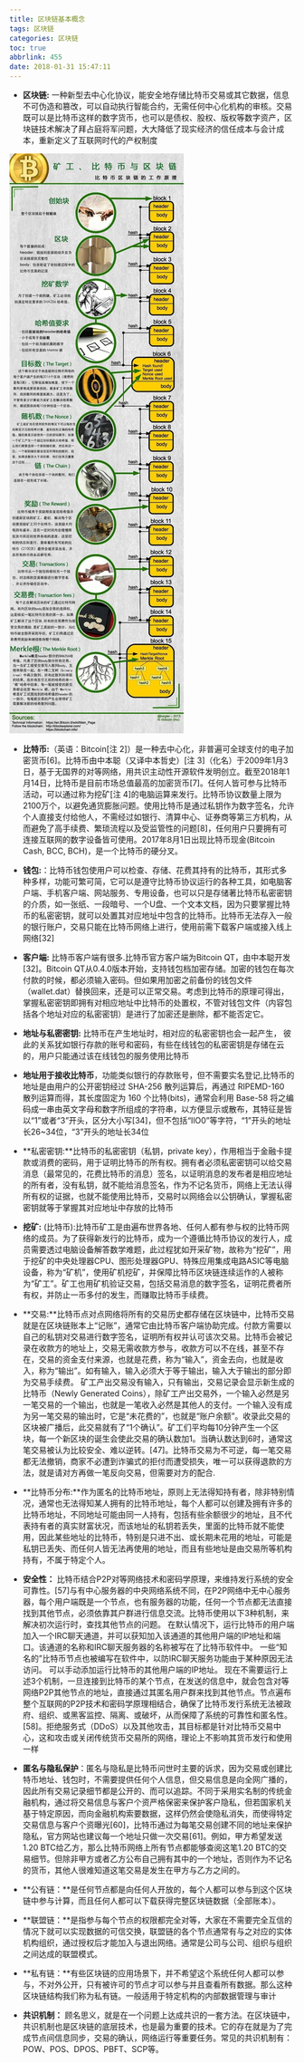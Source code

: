 ```yaml
---
title: 区块链基本概念
tags: 区块链
categories: 区块链
toc: true
abbrlink: 455
date: 2018-01-31 15:47:11
---
```


- **区块链:** 一种新型去中心化协议，能安全地存储比特币交易或其它数据，信息不可伪造和篡改，可以自动执行智能合约，无需任何中心化机构的审核。交易既可以是比特币这样的数字货币，也可以是债权、股权、版权等数字资产，区块链技术解决了拜占庭将军问题，大大降低了现实经济的信任成本与会计成本，重新定义了互联网时代的产权制度

![](https://raw.githubusercontent.com/zhulg/allpic/master/qukuailian.jpg)

<!--more -->

- **比特币:**（英语：Bitcoin[注 2]）是一种去中心化，非普遍可全球支付的电子加密货币[6]。比特币由中本聪（又译中本哲史）[注 3]（化名）于2009年1月3日，基于无国界的对等网络，用共识主动性开源软件发明创立。截至2018年1月14日，比特币是目前市场总值最高的加密货币[7]。任何人皆可参与比特币活动，可以通过称为挖矿[注 4]的电脑运算来发行。比特币协议数量上限为2100万个，以避免通货膨胀问题。使用比特币是通过私钥作为数字签名，允许个人直接支付给他人，不需经过如银行、清算中心、证券商等第三方机构，从而避免了高手续费、繁琐流程以及受监管性的问题[8]，任何用户只要拥有可连接互联网的数字设备皆可使用。2017年8月1日出现比特币现金(Bitcoin Cash, BCC, BCH)，是一个比特币的硬分叉。

- **钱包:**：比特币钱包使用户可以检查、存储、花费其持有的比特币，其形式多种多样，功能可繁可简，它可以是遵守比特币协议运行的各种工具，如电脑客户端、手机客户端、网站服务、专用设备，也可以只是存储著比特币私密密钥的介质，如一张纸、一段暗号、一个U盘、一个文本文档，因为只要掌握比特币的私密密钥，就可以处置其对应地址中包含的比特币。比特币无法存入一般的银行账户，交易只能在比特币网络上进行，使用前需下载客户端或接入线上网络[32]

- **客户端:** 比特币客户端有很多.比特币官方客户端为Bitcoin QT，由中本聪开发[32]。Bitcoin QT从0.4.0版本开始，支持钱包档加密存储。加密的钱包在每次付款的时候，都必须输入密码。但如果用加密之前备份的钱包文件（wallet.dat）替换回来，还是可以正常交易。考虑到比特币的原理可得出，掌握私密密钥即拥有对相应地址中比特币的处置权，不管对钱包文件（内容包括各个地址对应的私密密钥）是进行了加密还是删除，都不能否定它。
- **地址与私密密钥:** 比特币在产生地址时，相对应的私密密钥也会一起产生， 彼此的关系犹如银行存款的账号和密码，有些在线钱包的私密密钥是存储在云的，用户只能通过该在线钱包的服务使用比特币
- **地址用于接收比特币**，功能类似银行的存款账号，但不需要实名登记,比特币的地址是由用户的公开密钥经过 SHA-256 散列运算后，再通过 RIPEMD-160 散列运算而得，其长度固定为 160 个比特(bits)，通常会利用 Base-58 将之编码成一串由英文字母和数字所组成的字符串，以方便显示或散布，其特征是皆以“1”或者“3”开头，区分大小写[34]，但不包括“IlO0”等字符，“1”开头的地址长26~34位，“3”开头的地址长34位
- **私密密钥:**比特币的私密密钥（私钥，private key），作用相当于金融卡提款或消费的密码，用于证明比特币的所有权。拥有者必须私密密钥可以给交易消息（最常见的，花费比特币的消息）签名，以证明消息的发布者是相应地址的所有者，没有私钥，就不能给消息签名，作为不记名货币，网络上无法认得所有权的证据，也就不能使用比特币，交易时以网络会以公钥确认，掌握私密密钥就等于掌握其对应地址中存放的比特币
- **挖矿:** (比特币):比特币矿工是由遍布世界各地、任何人都有参与权的比特币网络的成员。为了获得新发行的比特币，成为一个遵循比特币协议的发行人，成员需要透过电脑设备解答数学难题，此过程犹如开采矿物，故称为“挖矿”，用于挖矿的中央处理器CPU、图形处理器GPU、特殊应用集成电路ASIC等电脑设备，称为“矿机”，使用矿机挖矿，并保障比特币区块链连续运作的人被称为“矿工”。矿工也用矿机验证交易，包括交易消息的数字签名，证明花费者所有权，并防止一币多付的发生，而赚取比特币手续费。

- **交易:**比特币点对点网络将所有的交易历史都存储在区块链中，比特币交易就是在区块链账本上“记账”，通常它由比特币客户端协助完成。付款方需要以自己的私钥对交易进行数字签名，证明所有权并认可该次交易。比特币会被记录在收款方的地址上，交易无需收款方参与，收款方可以不在线，甚至不存在，交易的资金支付来源，也就是花费，称为“输入”，资金去向，也就是收入，称为“输出”。如有输入，输入必须大于等于输出，输入大于输出的部分即为交易手续费。
矿工产出交易没有输入，只有输出，交易记录会显示新生成的比特币（Newly Generated Coins），除矿工产出交易外，一个输入必然是另一笔交易的一个输出，也就是一笔收入必然是其他人的支付。一个输入没有成为另一笔交易的输出时，它是“未花费的”，也就是“账户余额”。收录此交易的区块被广播后，此交易就有了“1个确认”。矿工们平均每10分钟产生一个区块，每一个新区块的诞生会使此交易的确认数加1。当确认数达到6时，通常这笔交易被认为比较安全、难以逆转。[47]。比特币交易为不可逆，每一笔交易都无法撤销，商家不必遭到诈骗式的拒付而遭受损失，唯一可以获得退款的方法，就是请对方再做一笔反向交易，但需要对方的配合.
- **比特币分布:**作为匿名的比特币地址，原则上无法得知持有者，除非特别情况，通常也无法得知某人拥有的比特币地址，每个人都可以创建及拥有许多的比特币地址，不同地址可能由同一人持有，包括有些余额很少的地址，且不代表持有者的真实财富状况，而该地址的私钥若丢失，里面的比特币就不能使用，因此某些地址的比特币，特别是只进不出、或长期未花用的地址，可能是私钥已丢失、而任何人皆无法再使用的地址，而且有些地址是由交易所等机构持有，不属于特定个人。

- **安全性：** 比特币结合P2P对等网络技术和密码学原理，来维持发行系统的安全可靠性。[57]与有中心服务器的中央网络系统不同，在P2P网络中无中心服务器，每个用户端既是一个节点，也有服务器的功能，任何一个节点都无法直接找到其他节点，必须依靠其户群进行信息交流。比特币使用以下3种机制，来解决初次运行时，查找其他节点的问题。
在默认情况下，运行比特币的用户端加入一个IRC聊天通道，并可以获知加入该通道的其他用户端的IP地址和端口。该通道的名称和IRC聊天服务器的名称被写在了比特币软件中。
一些“知名的”比特币节点也被编写在软件中，以防IRC聊天服务功能由于某种原因无法访问。
可以手动添加运行比特币的其他用户端的IP地址。
现在不需要运行上述3个机制，一旦连接到比特币的某个节点，在发送的信息中，就会包含对等网络P2P其他节点的地址，直接通过其匿名用户群来找到其他节点。节点遍布整个互联网的P2P技术和密码学原理相结合，确保了比特币发行系统无法被政府、组织、或黑客监控、隔离、或破坏，从而保障了系统的可靠性和匿名性。[58]。拒绝服务式（DDoS）以及其他攻击，其目标都是针对比特币交易中心，这和攻击或关闭传统货币交易所的网络，理论上不影响其货币发行和使用一样

- **匿名与隐私保护**：匿名与隐私是比特币问世时主要的诉求，因为交易或创建比特币地址、钱包时，不需要提供任何个人信息，但交易信息是向全网广播的，因此所有交易记录细节都是公开的、而可以追踪。不同于采用实名制的传统金融机构，通过将交易信息与客户个资严格保密来保护客户隐私，但若国家机关基于特定原因，而向金融机构索要数据，这样仍然会使隐私消失，而使得特定交易信息与客户个资曝光[60]，比特币通过为每笔交易创建不同的地址来保护隐私，官方网站也建议每一个地址只做一次交易[61]。例如，甲方希望发送1.20 BTC给乙方，那么比特币网络上所有节点都能够查阅这笔1.20 BTC的交易细节。但除非甲方或者乙方公布自己拥有其中的一个地址，否则作为不记名的货币，其他人很难知道这笔交易是发生在甲方与乙方之间的。

- **公有链：**是任何节点都是向任何人开放的，每个人都可以参与到这个区块链中参与计算，而且任何人都可以下载获得完整区块链数据（全部账本）。

- **联盟链：**是指参与每个节点的权限都完全对等，大家在不需要完全互信的情况下就可以实现数据的可信交换，联盟链的各个节点通常有与之对应的实体机构组织，通过授权后才能加入与退出网络。通常是公司与公司、组织与组织之间达成的联盟模式。

- **私有链：**有些区块链的应用场景下，并不希望这个系统任何人都可以参与，不对外公开，只有被许可的节点才可以参与并且查看所有数据。那么这种区块链结构我们称为私有链。一般适用于特定机构的内部数据管理与审计
- **共识机制：** 顾名思义，就是在一个问题上达成共识的一套方法。在区块链中，共识机制也是区块链的底层技术，也是最为重要的技术。它的存在就是为了完成节点间信息同步，交易的确认，网络运行等重要任务。常见的共识机制有：POW、POS、DPOS、PBFT、SCP等。